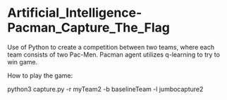 # Artificial_Intelligence-Pacman_Capture_The_Flag
Use of Python to create a competition between two teams, where each team consists of two Pac-Men. Pacman agent utilizes q-learning to try to win game.

How to play the game:

python3 capture.py -r myTeam2 -b baselineTeam -l jumbocapture2
